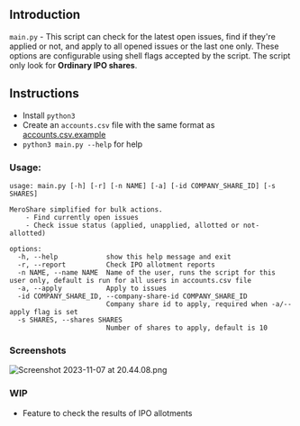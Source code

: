 ## Introduction
`main.py` - This script can check for the latest open issues, find if they're applied or not, and apply to all opened issues or the last one only. These options are configurable using shell flags accepted by the script. The script only look for **Ordinary IPO shares**.

## Instructions

- Install `python3`
- Create an `accounts.csv` file with the same format as [accounts.csv.example](accounts.csv.example) 
- `python3 main.py --help` for help

### Usage:
```
usage: main.py [-h] [-r] [-n NAME] [-a] [-id COMPANY_SHARE_ID] [-s SHARES]

MeroShare simplified for bulk actions.
    - Find currently open issues
    - Check issue status (applied, unapplied, allotted or not-allotted)

options:
  -h, --help            show this help message and exit
  -r, --report          Check IPO allotment reports
  -n NAME, --name NAME  Name of the user, runs the script for this user only, default is run for all users in accounts.csv file
  -a, --apply           Apply to issues
  -id COMPANY_SHARE_ID, --company-share-id COMPANY_SHARE_ID
                        Company share id to apply, required when -a/--apply flag is set
  -s SHARES, --shares SHARES
                        Number of shares to apply, default is 10
```

### Screenshots
![Screenshot 2023-11-07 at 20.44.08.png](..%2F..%2F..%2F..%2Fvar%2Ffolders%2Ffd%2Fj830xrzn51g4qr1xl5__ysrh0000gn%2FT%2FTemporaryItems%2FNSIRD_screencaptureui_7swK11%2FScreenshot%202023-11-07%20at%2020.44.08.png)

### WIP
- Feature to check the results of IPO allotments
